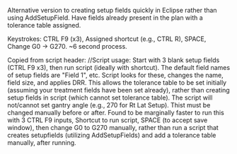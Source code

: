 Alternative version to creating setup fields quickly in Eclipse rather than using AddSetupField. 
Have fields already present in the plan with a tolerance table assigned.

Keystrokes: CTRL F9 (x3), Assigned shortcut (e.g., CTRL R), SPACE, Change G0 -> G270. ~6 second process.

Copied from script header:
//Script usage:
Start with 3 blank setup fields (CTRL F9 x3), then run script (ideally with shortcut).
The default field names of setup fields are "Field 1", etc. Script looks for these,
changes the name, field size, and applies DRR. This allows the tolerance table to be set initially (assuming your treatment fields have been set already),
rather than creating setup fields in script (which cannot set tolerance table).
The script will not/cannot set gantry angle (e.g., 270 for Rt Lat Setup). Thist must be changed manually before or after.
Found to be marginally faster to run this with 3 CTRL F9 inputs, Shortcut to run script, SPACE (to accept save window), then change G0 to G270 manually, rather than run
a script that creates setupfields (utilizing AddSetupFields) and add a tolerance table manually, after running.
